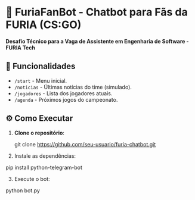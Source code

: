# 🤖 FuriaFanBot - Chatbot para Fãs da FURIA (CS:GO)  

**Desafio Técnico para a Vaga de Assistente em Engenharia de Software - FURIA Tech**  

## 🚀 Funcionalidades  
- `/start` - Menu inicial.  
- `/noticias` - Últimas notícias do time (simulado).  
- `/jogadores` - Lista dos jogadores atuais.  
- `/agenda` - Próximos jogos do campeonato.  

## ⚙️ Como Executar  
1. **Clone o repositório**:  
   
   git clone https://github.com/seu-usuario/furia-chatbot.git
   
3. Instale as dependências:

  pip install python-telegram-bot  

3. Execute o bot:

  python bot.py  
